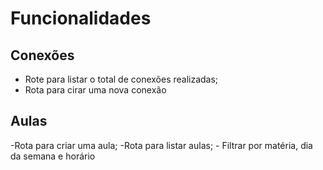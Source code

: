 # Funcionalidades

## Conexões

- Rote para listar o total de conexões realizadas;
- Rota para cirar uma nova conexão

## Aulas

-Rota para criar uma aula;
-Rota para listar aulas;
    - Filtrar por matéria, dia da semana e horário
